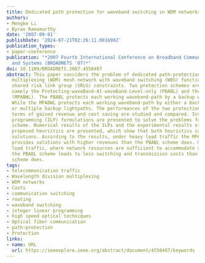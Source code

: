 ```yaml
---
title: Dedicated path protection for waveband switching in WDM networks (invited paper)
authors:
- Mengke Li
- Byrav Ramamurthy
date: '2007-09-01'
publishDate: '2024-07-21T02:26:11.001698Z'
publication_types:
- paper-conference
publication: "*2007 Fourth International Conference on Broadband Communications, Networks
  and Systems (BROADNETS '07)*"
doi: 10.1109/BROADNETS.2007.4550487
abstract: This paper considers the problem of dedicated path-protection in a wavelength-division
  multiplexing (WDM) mesh network with waveband switching (WBS) functionality under
  shared risk link group (SRLG) constraints. Two protection schemes are proposed,
  namely the Protecting-waveBand-At-waveBand-Level-only (PBABL) and the Mixed-Protection-At-waveBand-and-Wavelength-Level
  (MPABWL). The PBABL protects each working waveband-path by a backup waveband-path.
  While the MPABWL protects each working waveband-path by either a backup waveband-path
  or multiple backup lightpaths. The performances of the two protection schemes in
  terms of gained revenue and cost saving are studied and compared. Integer linear
  programming (ILP) formulations are presented to solve the problems for each protection
  scheme. Numerical results of the ILPs and the experimental results of previously
  proposed heuristics are presented, which show that both heuristics can obtain optimum
  solutions. According to the results, under heavy load traffic the MPABWL scheme
  provides solutions with higher revenues than the PBABL scheme does. Under light
  load traffic, where network resources are sufficient to accommodate all the traffics,
  the PBABL scheme leads to less switching and transmission costs than the MPABWL
  scheme does.
tags:
- telecommunication traffic
- Wavelength division multiplexing
- WDM networks
- Costs
- communication switching
- routing
- waveband switching
- integer linear programming
- high speed optical techniques
- Optical fiber communication
- path-protection
- Protection
links:
- name: URL
  url: https://ieeexplore.ieee.org/abstract/document/4550487/keywords
---
```

